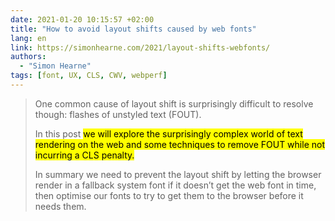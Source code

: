 ```yaml
---
date: 2021-01-20 10:15:57 +02:00
title: "How to avoid layout shifts caused by web fonts"
lang: en
link: https://simonhearne.com/2021/layout-shifts-webfonts/
authors:
  - "Simon Hearne"
tags: [font, UX, CLS, CWV, webperf]
---
```


> One common cause of layout shift is surprisingly difficult to resolve though: flashes of unstyled text (FOUT).
>
> In this post <mark>we will explore the surprisingly complex world of text rendering on the web and some techniques to remove FOUT while not incurring a CLS penalty.</mark>
>
> In summary we need to prevent the layout shift by letting the browser render in a fallback system font if it doesn’t get the web font in time, then optimise our fonts to try to get them to the browser before it needs them.


